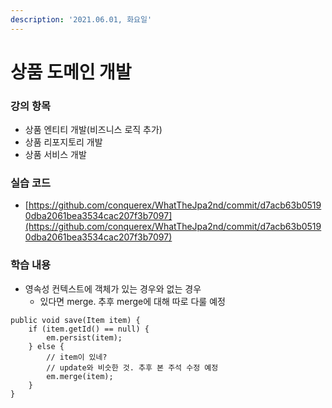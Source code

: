 ```yaml
---
description: '2021.06.01, 화요일'
---
```


# 상품 도메인 개발

### 강의 항목

* 상품 엔티티 개발\(비즈니스 로직 추가\)
* 상품 리포지토리 개발
* 상품 서비스 개발



### 실습 코드

* [https://github.com/conquerex/WhatTheJpa2nd/commit/d7acb63b05190dba2061bea3534cac207f3b7097](https://github.com/conquerex/WhatTheJpa2nd/commit/d7acb63b05190dba2061bea3534cac207f3b7097)



### 학습 내용

* 영속성 컨텍스트에 객체가 있는 경우와 없는 경우
  * 있다면 merge. 추후 merge에 대해 따로 다룰 예정

```text
public void save(Item item) {
    if (item.getId() == null) {
        em.persist(item);
    } else {
        // item이 있네?
        // update와 비슷한 것. 추후 본 주석 수정 예정
        em.merge(item);
    }
}
```



